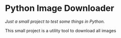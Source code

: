 # Python Image Downloader
*Just a small project to test some things in Python.*

This small project is a utility tool to download all images